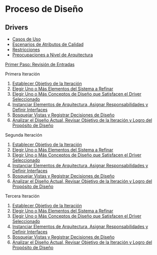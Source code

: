 # Proceso de Diseño
## Drivers
- [Casos de Uso](./Drivers/CasosDeUso.md)
- [Escenarios de Atributos de Calidad](./Drivers/AtributosDeCalidad.md)
- [Restricciones](./Drivers/Restricciones.md)
- [Preocupaciones a Nivel de Arquitectura](./Drivers/Restricciones.md)

[Primer Paso: Revisión de Entradas](./RevisiónDeEntradas.md)

Primera Iteración

1. [Establecer Objetivo de la Iteración](./Iteración1/Paso2.md)
2. [Elegir Uno o Más Elementos del Sistema a Refinar](./Iteración1/Paso3.md)
3. [Elegir Uno o Más Conceptos de Diseño que Satisfacen el Driver Seleccionado](./Iteración1/Paso4.md)
4. [Instanciar Elementos de Arquitectura, Asignar Responsabilidades y Definir Interfaces](./Iteración1/Paso5.md)
5. [Bosquejar Vistas y Registrar Decisiones de Diseño](./Iteración1/Paso6.md)
6. [Analizar el Diseño Actual, Revisar Objetivo de la Iteración y Logro del Propósito de Diseño](./Iteración1/Paso7.md)

Segunda Iteración

1. [Establecer Objetivo de la Iteración](./Iteración2/Paso2.md)
2. [Elegir Uno o Más Elementos del Sistema a Refinar](./Iteración2/Paso3.md)
3. [Elegir Uno o Más Conceptos de Diseño que Satisfacen el Driver Seleccionado](./Iteración2/Paso4.md)
4. [Instanciar Elementos de Arquitectura, Asignar Responsabilidades y Definir Interfaces](./Iteración2/Paso5.md)
5. [Bosquejar Vistas y Registrar Decisiones de Diseño](./Iteración2/Paso6.md)
6. [Analizar el Diseño Actual, Revisar Objetivo de la Iteración y Logro del Propósito de Diseño](./Iteración1/Paso2.md)

Tercera Iteración

1. [Establecer Objetivo de la Iteración](./Iteración3/Paso2.md)
2. [Elegir Uno o Más Elementos del Sistema a Refinar](./Iteración3/Paso3.md)
3. [Elegir Uno o Más Conceptos de Diseño que Satisfacen el Driver Seleccionado](./Iteración3/Paso4.md)
4. [Instanciar Elementos de Arquitectura, Asignar Responsabilidades y Definir Interfaces](./Iteración3/Paso5.md)
5. [Bosquejar Vistas y Registrar Decisiones de Diseño](./Iteración3/Paso6.md)
6. [Analizar el Diseño Actual, Revisar Objetivo de la Iteración y Logro del Propósito de Diseño](./Iteración3/Paso7.md)